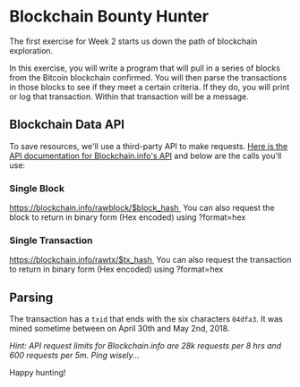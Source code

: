 # Blockchain Bounty Hunter

The first exercise for Week 2 starts us down the path of blockchain exploration. 

In this exercise, you will write a program that will pull in a series of blocks from the Bitcoin blockchain confirmed. You will then parse the transactions in those blocks to see if they meet a certain criteria. If they do, you will print or log that transaction. Within that transaction will be a message.

## Blockchain Data API

To save resources, we'll use a third-party API to make requests. [Here is the API documentation for Blockchain.info's API](https://blockchain.info/api/blockchain_api) and below are the calls you'll use:

### Single Block

https://blockchain.info/rawblock/$block_hash 
You can also request the block to return in binary form (Hex encoded) using ?format=hex 

### Single Transaction

https://blockchain.info/rawtx/$tx_hash 
You can also request the transaction to return in binary form (Hex encoded) using ?format=hex 


## Parsing

The transaction has a `txid` that ends with the six characters `04dfa3`. It was mined sometime between on April 30th and May 2nd, 2018.

*Hint: API request limits for Blockchain.info are 28k requests per 8 hrs and 600 requests per 5m. Ping wisely...*

Happy hunting!
